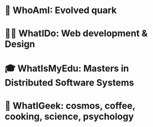 # 👋 WhoAmI: Evolved quark
# 👨‍💻 WhatIDo: Web development & Design
# 🎓 WhatIsMyEdu: Masters in Distributed Software Systems
# 🌌 WhatIGeek: cosmos, coffee, cooking, science, psychology
<!---
giri3sg/giri3sg is a ✨ special ✨ repository because its `README.md` (this file) appears on your GitHub profile.
You can click the Preview link to take a look at your changes.
--->
